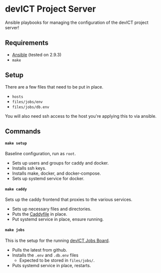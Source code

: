 # devICT Project Server

Ansible playbooks for managing the configuration of the devICT project server!

## Requirements

- [Ansible](https://docs.ansible.com/ansible/latest/installation_guide/intro_installation.html) (tested on 2.9.3)
- `make`

## Setup

There are a few files that need to be put in place.

- `hosts`
- `files/jobs/env`
- `files/jobs/db.env`

You will also need ssh access to the host you're applying this to via ansible.

## Commands

#### `make setup`

Baseline configuration, run as `root`.

- Sets up users and groups for caddy and docker.
- Installs ssh keys.
- Installs make, docker, and docker-compose.
- Sets up systemd service for docker.

#### `make caddy`

Sets up the caddy frontend that proxies to the various services.

- Sets up necessary files and directories.
- Puts the [Caddyfile](./files/caddy/Caddyfile) in place.
- Put systemd service in place, ensure running.

#### `make jobs`

This is the setup for the running [devICT Jobs Board](https://github.com/devict/jobs.devict).

- Pulls the latest from github.
- Installs the `.env` and `.db.env` files
  - Expected to be stored in `files/jobs/`.
- Puts systemd service in place, restarts.
